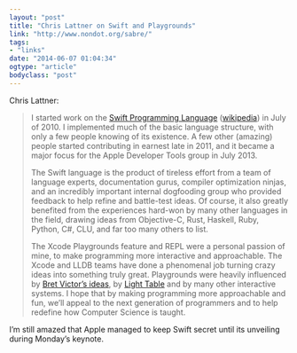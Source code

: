 ```yaml
---
layout: "post"
title: "Chris Lattner on Swift and Playgrounds"
link: "http://www.nondot.org/sabre/"
tags: 
- "links"
date: "2014-06-07 01:04:34"
ogtype: "article"
bodyclass: "post"
---
```


Chris Lattner:

> I started work on the [Swift Programming Language](https://developer.apple.com/swift/) ([wikipedia](http://en.wikipedia.org/wiki/Swift_programming_language)) in July of 2010. I implemented much of the basic language structure, with only a few people knowing of its existence. A few other (amazing) people started contributing in earnest late in 2011, and it became a major focus for the Apple Developer Tools group in July 2013.
> 
> The Swift language is the product of tireless effort from a team of language experts, documentation gurus, compiler optimization ninjas, and an incredibly important internal dogfooding group who provided feedback to help refine and battle-test ideas. Of course, it also greatly benefited from the experiences hard-won by many other languages in the field, drawing ideas from Objective-C, Rust, Haskell, Ruby, Python, C#, CLU, and far too many others to list.
> 
> The Xcode Playgrounds feature and REPL were a personal passion of mine, to make programming more interactive and approachable. The Xcode and LLDB teams have done a phenomenal job turning crazy ideas into something truly great. Playgrounds were heavily influenced by [Bret Victor’s ideas](http://worrydream.com/#!/LearnableProgramming), by [Light Table](http://www.chris-granger.com/lighttable/) and by many other interactive systems. I hope that by making programming more approachable and fun, we’ll appeal to the next generation of programmers and to help redefine how Computer Science is taught.

I’m still amazed that Apple managed to keep Swift secret until its unveiling during Monday’s keynote.